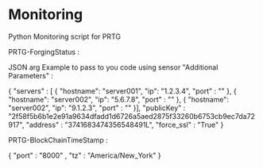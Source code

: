 # Monitoring
Python Monitoring script for PRTG

PRTG-ForgingStatus :

JSON arg Example to pass to you code using sensor "Additional Parameters" :

{ "servers" : [ { "hostname": "server001", "ip": "1.2.3.4", "port" : "" }, { "hostname": "server002", "ip": "5.6.7.8", "port" : "" }, { "hostname": "server002", "ip": "9.1.2.3", "port" : "" }], "publicKey" : "2f58f5b6b1e2e91a9634dfadd1d6726a5aed2875f33260b6753cb9ec7da72917", "address" : "3741683474356548491L", "force_ssl" : "True" }

PRTG-BlockChainTimeStamp :

{ "port" : "8000" , "tz" : "America/New_York" }

